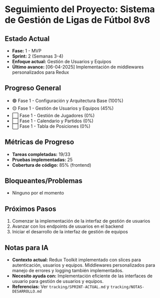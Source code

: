 # Seguimiento del Proyecto: Sistema de Gestión de Ligas de Fútbol 8v8

## Estado Actual
- **Fase:** 1 - MVP
- **Sprint:** 2 (Semanas 3-4)
- **Enfoque actual:** Gestión de Usuarios y Equipos
- **Último avance:** [06-04-2025] Implementación de middlewares personalizados para Redux

## Progreso General
- 🟢 Fase 1 - Configuración y Arquitectura Base (100%)
- 🟡 Fase 1 - Gestión de Usuarios y Equipos (45%)
- ⬜ Fase 1 - Gestión de Jugadores (0%)
- ⬜ Fase 1 - Calendario y Partidos (0%)
- ⬜ Fase 1 - Tabla de Posiciones (0%)

## Métricas de Progreso
- **Tareas completadas:** 19/33
- **Pruebas implementadas:** 25
- **Cobertura de código:** 85% (frontend)

## Bloqueantes/Problemas
- Ninguno por el momento

## Próximos Pasos
1. Comenzar la implementación de la interfaz de gestión de usuarios
2. Avanzar con los endpoints de usuarios en el backend
3. Iniciar el desarrollo de la interfaz de gestión de equipos

## Notas para IA
- **Contexto actual:** Redux Toolkit implementado con slices para autenticación, usuarios y equipos. Middlewares personalizados para manejo de errores y logging también implementados.
- **Necesito ayuda con:** Implementación eficiente de las interfaces de usuario para gestión de usuarios y equipos.
- **Referencias:** Ver `tracking/SPRINT-ACTUAL.md` y `tracking/NOTAS-DESARROLLO.md`